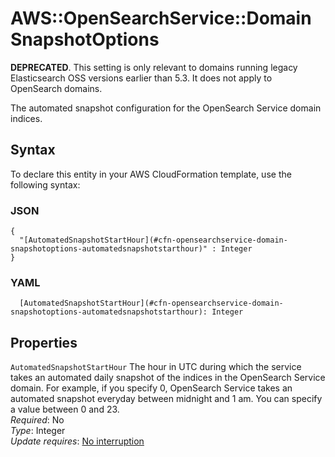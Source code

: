 # AWS::OpenSearchService::Domain SnapshotOptions<a name="aws-properties-opensearchservice-domain-snapshotoptions"></a>

**DEPRECATED**\. This setting is only relevant to domains running legacy Elasticsearch OSS versions earlier than 5\.3\. It does not apply to OpenSearch domains\.

The automated snapshot configuration for the OpenSearch Service domain indices\.

## Syntax<a name="aws-properties-opensearchservice-domain-snapshotoptions-syntax"></a>

To declare this entity in your AWS CloudFormation template, use the following syntax:

### JSON<a name="aws-properties-opensearchservice-domain-snapshotoptions-syntax.json"></a>

```
{
  "[AutomatedSnapshotStartHour](#cfn-opensearchservice-domain-snapshotoptions-automatedsnapshotstarthour)" : Integer
}
```

### YAML<a name="aws-properties-opensearchservice-domain-snapshotoptions-syntax.yaml"></a>

```
  [AutomatedSnapshotStartHour](#cfn-opensearchservice-domain-snapshotoptions-automatedsnapshotstarthour): Integer
```

## Properties<a name="aws-properties-opensearchservice-domain-snapshotoptions-properties"></a>

`AutomatedSnapshotStartHour`  <a name="cfn-opensearchservice-domain-snapshotoptions-automatedsnapshotstarthour"></a>
The hour in UTC during which the service takes an automated daily snapshot of the indices in the OpenSearch Service domain\. For example, if you specify 0, OpenSearch Service takes an automated snapshot everyday between midnight and 1 am\. You can specify a value between 0 and 23\.  
*Required*: No  
*Type*: Integer  
*Update requires*: [No interruption](https://docs.aws.amazon.com/AWSCloudFormation/latest/UserGuide/using-cfn-updating-stacks-update-behaviors.html#update-no-interrupt)